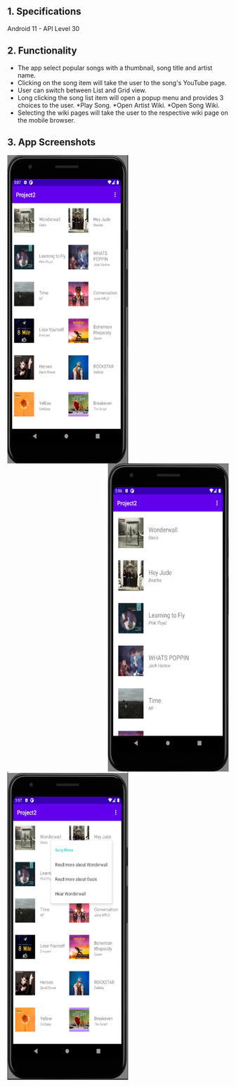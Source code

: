 ## 1. Specifications

Android 11 - API Level 30 <br>

## 2. Functionality

- The app select popular songs with a thumbnail, song title and artist name.
- Clicking on the song item will take the user to the song's YouTube page.
- User can switch between List and Grid view.
- Long clicking the song list item will open a popup menu and provides 3 choices to the user.
  *Play Song.
  *Open Artist Wiki.
  *Open Song Wiki.
- Selecting the wiki pages will take the user to the respective wiki page on the mobile browser.

## 3. App Screenshots

<img align="left" width="275" height="700" src="https://github.com/js-shashwath/Mp3-android-application/blob/main/home_grid.png">
<img align="right" width="275" height="700" src="https://github.com/js-shashwath/Mp3-android-application/blob/main/home_list.png">
<img width="275" height="700" src="https://github.com/js-shashwath/Mp3-android-application/blob/main/long_press.png">
</p>
